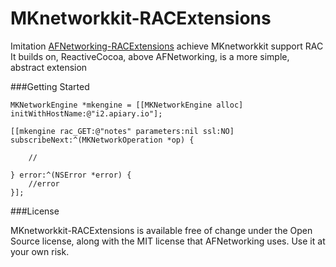 MKnetworkkit-RACExtensions
==========================

Imitation [AFNetworking-RACExtensions](https://github.com/CodaFi/AFNetworking-RACExtensions) achieve MKnetworkkit support RAC 
It builds on, ReactiveCocoa, above AFNetworking, is a more simple, abstract extension 



###Getting Started

    MKNetworkEngine *mkengine = [[MKNetworkEngine alloc] initWithHostName:@"i2.apiary.io"];
    
    [[mkengine rac_GET:@"notes" parameters:nil ssl:NO] subscribeNext:^(MKNetworkOperation *op) {
  
        //
        
    } error:^(NSError *error) {
        //error
    }];
    
    
###License

MKnetworkkit-RACExtensions is available free of change under the Open Source license, along with the MIT license that AFNetworking uses. Use it at your own risk.
